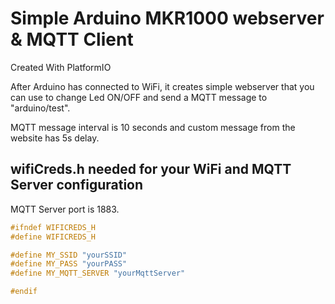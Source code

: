 # Simple Arduino MKR1000 webserver & MQTT Client

Created With PlatformIO

After Arduino has connected to WiFi, it creates simple webserver that you can use to change Led ON/OFF and send a MQTT message to "arduino/test". 

MQTT message interval is 10 seconds and custom message from the website has 5s delay.

## wifiCreds.h needed for your WiFi and MQTT Server configuration

MQTT Server port is 1883.

```cpp
#ifndef WIFICREDS_H
#define WIFICREDS_H

#define MY_SSID "yourSSID"
#define MY_PASS "yourPASS"
#define MY_MQTT_SERVER "yourMqttServer"

#endif
```
